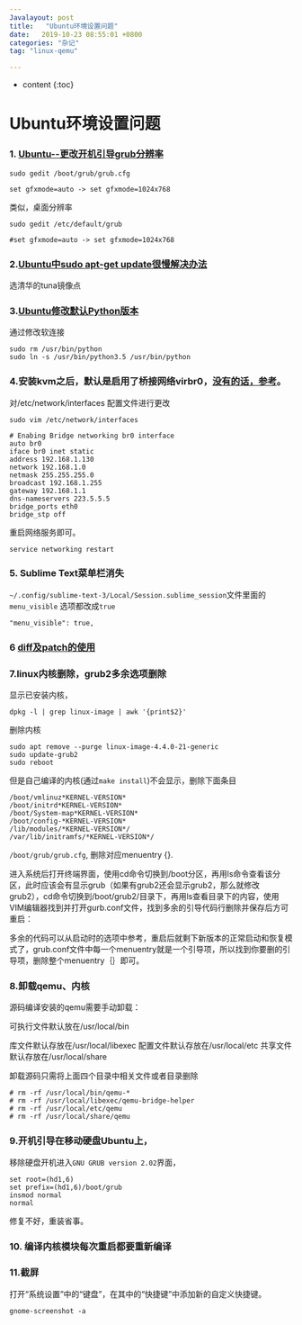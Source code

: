 ```yaml
---
Javalayout: post
title:   "Ubuntu环境设置问题"
date:   2019-10-23 08:55:01 +0800
categories: "杂记"
tag: "linux-qemu"

---
```


* content
{:toc}




# Ubuntu环境设置问题

### 1. [Ubuntu--更改开机引导grub分辨率](https://blog.csdn.net/ROVAST/article/details/38474707)

```shell
sudo gedit /boot/grub/grub.cfg

set gfxmode=auto -> set gfxmode=1024x768
```

类似，桌面分辨率

```shell
sudo gedit /etc/default/grub

#set gfxmode=auto -> set gfxmode=1024x768
```



### 2.[Ubuntu中sudo apt-get update很慢解决办法](https://blog.csdn.net/Gerald_Jones/article/details/80771884)

选清华的tuna镜像点

### 3.[Ubuntu修改默认Python版本](https://blog.csdn.net/White_Idiot/article/details/78240298)

通过修改软连接

```shell
sudo rm /usr/bin/python
sudo ln -s /usr/bin/python3.5 /usr/bin/python
```

### 4.安装kvm之后，默认是启用了桥接网络virbr0，[没有的话，参考](https://yq.aliyun.com/articles/506252/)。

对/etc/network/interfaces 配置文件进行更改

```shell
sudo vim /etc/network/interfaces

# Enabing Bridge networking br0 interface
auto br0
iface br0 inet static
address 192.168.1.130
network 192.168.1.0
netmask 255.255.255.0
broadcast 192.168.1.255
gateway 192.168.1.1
dns-nameservers 223.5.5.5
bridge_ports eth0
bridge_stp off
```

重启网络服务即可。

```shell
service networking restart
```

### 5. Sublime Text菜单栏消失

`~/.config/sublime-text-3/Local/Session.sublime_session`文件里面的`menu_visible` 选项都改成`true`

```shell
"menu_visible": true,
```

### 6 [diff及patch的使用](https://gaomf.cn/2016/10/19/Diff_Patch/)

### 7.linux内核删除，grub2多余选项删除

显示已安装内核，

```shell
dpkg -l | grep linux-image | awk '{print$2}'
```

删除内核

```shell
sudo apt remove --purge linux-image-4.4.0-21-generic
sudo update-grub2
sudo reboot
```

但是自己编译的内核(通过`make install`)不会显示，删除下面条目

```shell
/boot/vmlinuz*KERNEL-VERSION*
/boot/initrd*KERNEL-VERSION*
/boot/System-map*KERNEL-VERSION*
/boot/config-*KERNEL-VERSION*
/lib/modules/*KERNEL-VERSION*/
/var/lib/initramfs/*KERNEL-VERSION*/
```



`/boot/grub/grub.cfg`, 删除对应menuentry {}.

进入系统后打开终端界面，使用cd命令切换到/boot分区，再用ls命令查看该分区，此时应该会有显示grub（如果有grub2还会显示grub2，那么就修改grub2），cd命令切换到/boot/grub2/目录下，再用ls查看目录下的内容，使用VIM编辑器找到并打开gurb.conf文件，找到多余的引导代码行删除并保存后方可重启：

多余的代码可以从启动时的选项中参考，重启后就剩下新版本的正常启动和恢复模式了，grub.conf文件中每一个menuentry就是一个引导项，所以找到你要删的引导项，删除整个menuentry｛｝即可。

### 8.卸载qemu、内核

源码编译安装的qemu需要手动卸载：

可执行文件默认放在/usr/local/bin 

库文件默认存放在/usr/local/libexec
配置文件默认存放在/usr/local/etc
共享文件默认存放在/usr/local/share

卸载源码只需将上面四个目录中相关文件或者目录删除

```shell
# rm -rf /usr/local/bin/qemu-*
# rm -rf /usr/local/libexec/qemu-bridge-helper
# rm -rf /usr/local/etc/qemu
# rm -rf /usr/local/share/qemu
```



### 9.开机引导在移动硬盘Ubuntu上，

移除硬盘开机进入`GNU GRUB version 2.02`界面，

```
set root=(hd1,6)
set prefix=(hd1,6)/boot/grub
insmod normal
normal
```

修复不好，重装省事。



### 10. 编译内核模块每次重启都要重新编译

### 11.截屏

打开“系统设置”中的“键盘”，在其中的“快捷键”中添加新的自定义快捷键。

```shell
gnome-screenshot -a
```

